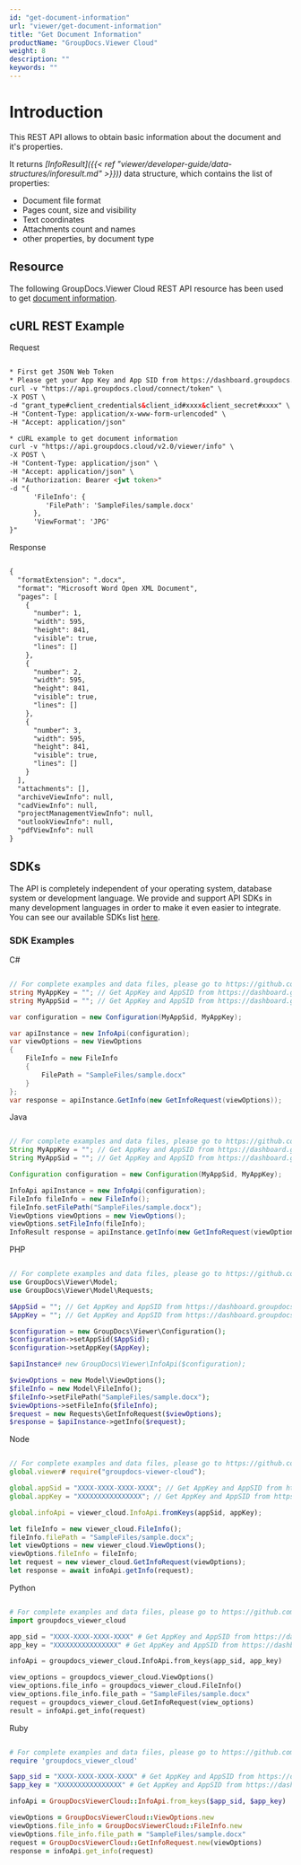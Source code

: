 ```yaml
---
id: "get-document-information"
url: "viewer/get-document-information"
title: "Get Document Information"
productName: "GroupDocs.Viewer Cloud"
weight: 8
description: ""
keywords: ""
---
```


# Introduction #

This REST API allows to obtain basic information about the document and it's properties.

It returns *[InfoResult]({{< ref "viewer/developer-guide/data-structures/inforesult.md" >}}))* data structure, which contains the list of properties:

* Document file format
* Pages count, size and visibility
* Text coordinates
* Attachments count and names
* other properties, by document type

## Resource ##

The following GroupDocs.Viewer Cloud REST API resource has been used to get [document information](https://apireference.groupdocs.cloud/viewer/#/Viewer/GetInfo).

## cURL REST Example ##

Request

```html

* First get JSON Web Token
* Please get your App Key and App SID from https://dashboard.groupdocs.cloud/#/apps. Kindly place App Key in "client_secret" and App SID in "client_id" argument.
curl -v "https://api.groupdocs.cloud/connect/token" \
-X POST \
-d "grant_type#client_credentials&client_id#xxxx&client_secret#xxxx" \
-H "Content-Type: application/x-www-form-urlencoded" \
-H "Accept: application/json"

* cURL example to get document information
curl -v "https://api.groupdocs.cloud/v2.0/viewer/info" \
-X POST \
-H "Content-Type: application/json" \
-H "Accept: application/json" \
-H "Authorization: Bearer <jwt token>"
-d "{
      'FileInfo': {
         'FilePath': 'SampleFiles/sample.docx'
      },
      'ViewFormat': 'JPG'
}"

```

Response

```html

{
  "formatExtension": ".docx",
  "format": "Microsoft Word Open XML Document",
  "pages": [
    {
      "number": 1,
      "width": 595,
      "height": 841,
      "visible": true,
      "lines": []
    },
    {
      "number": 2,
      "width": 595,
      "height": 841,
      "visible": true,
      "lines": []
    },
    {
      "number": 3,
      "width": 595,
      "height": 841,
      "visible": true,
      "lines": []
    }
  ],
  "attachments": [],
  "archiveViewInfo": null,
  "cadViewInfo": null,
  "projectManagementViewInfo": null,
  "outlookViewInfo": null,
  "pdfViewInfo": null
}

```

## SDKs ##

The API is completely independent of your operating system, database system or development language. We provide and support API SDKs in many development languages in order to make it even easier to integrate. You can see our available SDKs list [here](https://github.com/groupdocs-viewer-cloud).

### SDK Examples ###

C#

```csharp

// For complete examples and data files, please go to https://github.com/groupdocs-viewer-cloud/groupdocs-viewer-cloud-dotnet-samples
string MyAppKey = ""; // Get AppKey and AppSID from https://dashboard.groupdocs.cloud
string MyAppSid = ""; // Get AppKey and AppSID from https://dashboard.groupdocs.cloud

var configuration = new Configuration(MyAppSid, MyAppKey);

var apiInstance = new InfoApi(configuration);
var viewOptions = new ViewOptions
{
    FileInfo = new FileInfo
    {
        FilePath = "SampleFiles/sample.docx"
    }
};
var response = apiInstance.GetInfo(new GetInfoRequest(viewOptions));

```

Java

```java

// For complete examples and data files, please go to https://github.com/groupdocs-viewer-cloud/groupdocs-viewer-cloud-java-samples
String MyAppKey = ""; // Get AppKey and AppSID from https://dashboard.groupdocs.cloud
String MyAppSid = ""; // Get AppKey and AppSID from https://dashboard.groupdocs.cloud

Configuration configuration = new Configuration(MyAppSid, MyAppKey);

InfoApi apiInstance = new InfoApi(configuration);
FileInfo fileInfo = new FileInfo();
fileInfo.setFilePath("SampleFiles/sample.docx");
ViewOptions viewOptions = new ViewOptions();
viewOptions.setFileInfo(fileInfo);
InfoResult response = apiInstance.getInfo(new GetInfoRequest(viewOptions));

```

PHP

```php

// For complete examples and data files, please go to https://github.com/groupdocs-viewer-cloud/groupdocs-viewer-cloud-php-samples
use GroupDocs\Viewer\Model;
use GroupDocs\Viewer\Model\Requests;

$AppSid = ""; // Get AppKey and AppSID from https://dashboard.groupdocs.cloud
$AppKey = ""; // Get AppKey and AppSID from https://dashboard.groupdocs.cloud

$configuration = new GroupDocs\Viewer\Configuration();
$configuration->setAppSid($AppSid);
$configuration->setAppKey($AppKey);

$apiInstance# new GroupDocs\Viewer\InfoApi($configuration);

$viewOptions = new Model\ViewOptions();
$fileInfo = new Model\FileInfo();
$fileInfo->setFilePath("SampleFiles/sample.docx");
$viewOptions->setFileInfo($fileInfo);
$request = new Requests\GetInfoRequest($viewOptions);
$response = $apiInstance->getInfo($request);

```

 Node

```javascript

// For complete examples and data files, please go to https://github.com/groupdocs-viewer-cloud/groupdocs-viewer-cloud-node-samples
global.viewer# require("groupdocs-viewer-cloud");

global.appSid = "XXXX-XXXX-XXXX-XXXX"; // Get AppKey and AppSID from https://dashboard.groupdocs.cloud
global.appKey = "XXXXXXXXXXXXXXXX"; // Get AppKey and AppSID from https://dashboard.groupdocs.cloud

global.infoApi = viewer_cloud.InfoApi.fromKeys(appSid, appKey);

let fileInfo = new viewer_cloud.FileInfo();
fileInfo.filePath = "SampleFiles/sample.docx";
let viewOptions = new viewer_cloud.ViewOptions();
viewOptions.fileInfo = fileInfo;
let request = new viewer_cloud.GetInfoRequest(viewOptions);
let response = await infoApi.getInfo(request);

```

Python

```python

# For complete examples and data files, please go to https://github.com/groupdocs-viewer-cloud/groupdocs-viewer-cloud-python-samples
import groupdocs_viewer_cloud

app_sid = "XXXX-XXXX-XXXX-XXXX" # Get AppKey and AppSID from https://dashboard.groupdocs.cloud
app_key = "XXXXXXXXXXXXXXXX" # Get AppKey and AppSID from https://dashboard.groupdocs.cloud

infoApi = groupdocs_viewer_cloud.InfoApi.from_keys(app_sid, app_key)

view_options = groupdocs_viewer_cloud.ViewOptions()
view_options.file_info = groupdocs_viewer_cloud.FileInfo()
view_options.file_info.file_path = "SampleFiles/sample.docx"
request = groupdocs_viewer_cloud.GetInfoRequest(view_options)
result = infoApi.get_info(request)

```

Ruby

```ruby

# For complete examples and data files, please go to https://github.com/groupdocs-viewer-cloud/groupdocs-viewer-cloud-ruby-samples
require 'groupdocs_viewer_cloud'

$app_sid = "XXXX-XXXX-XXXX-XXXX" # Get AppKey and AppSID from https://dashboard.groupdocs.cloud
$app_key = "XXXXXXXXXXXXXXXX" # Get AppKey and AppSID from https://dashboard.groupdocs.cloud

infoApi = GroupDocsViewerCloud::InfoApi.from_keys($app_sid, $app_key)

viewOptions = GroupDocsViewerCloud::ViewOptions.new
viewOptions.file_info = GroupDocsViewerCloud::FileInfo.new
viewOptions.file_info.file_path = "SampleFiles/sample.docx"
request = GroupDocsViewerCloud::GetInfoRequest.new(viewOptions)
response = infoApi.get_info(request)

```

